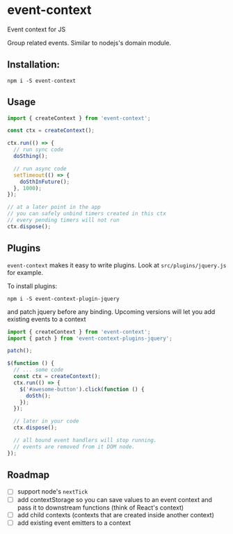# event-context
Event context for JS

Group related events. Similar to nodejs's domain module.

## Installation:
```
npm i -S event-context
```

## Usage

```js
import { createContext } from 'event-context';

const ctx = createContext();

ctx.run(() => {
  // run sync code
  doSthing();

  // run async code
  setTimeout(() => {
    doSthInFuture();
  }, 1000);
});

// at a later point in the app
// you can safely unbind timers created in this ctx
// every pending timers will not run
ctx.dispose();
```

## Plugins

`event-context` makes it easy to write plugins. Look at `src/plugins/jquery.js` for example.

To install plugins:

```
npm i -S event-context-plugin-jquery
```

and patch jquery before any binding. Upcoming versions will let you add existing events to a context

```js
import { createContext } from 'event-context';
import { patch } from 'event-context-plugins-jquery';

patch();

$(function () {
  // ... some code
  const ctx = createContext();
  ctx.run(() => {
    $('#awesome-button').click(function () {
      doSth();
    });
  });

  // later in your code
  ctx.dispose();

  // all bound event handlers will stop running.
  // events are removed from it DOM node.
});

```

## Roadmap

- [ ] support node's `nextTick`
- [ ] add contextStorage so you can save values to an event context and pass it to downstream functions (think of React's context)
- [ ] add child contexts (contexts that are created inside another context)
- [ ] add existing event emitters to a context
